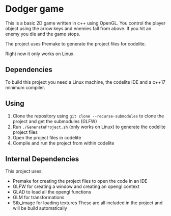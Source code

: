 # Dodger game
This is a basic 2D game written in c++ using OpenGL. You control the player object using the arrow keys and enemies fall from above. If you hit an enemy you die and
the game stops. 

The project uses Premake to generate the project files for codelite.

Right now it only works on Linux.

## Dependencies
To build this project you need a Linux machine, the codelite IDE and a c++17 minimum compiler.

## Using
1. Clone the repository using `git clone --recurse-submodules` to clone the project and get the submodules (GLFW)
2. Run `./GenerateProject.sh` (only works on Linux) to generate the codelite project files
3. Open the project files in codelite
4. Compile and run the project from within codelite

## Internal Dependencies
This project uses:
  - Premake for creating the project files to open the code in an IDE
  - GLFW for creating a window and creating an opengl context
  - GLAD to load all the opengl functions
  - GLM for transformations
  - Stb_image for loading textures
These are all included in the project and will be build automatically
